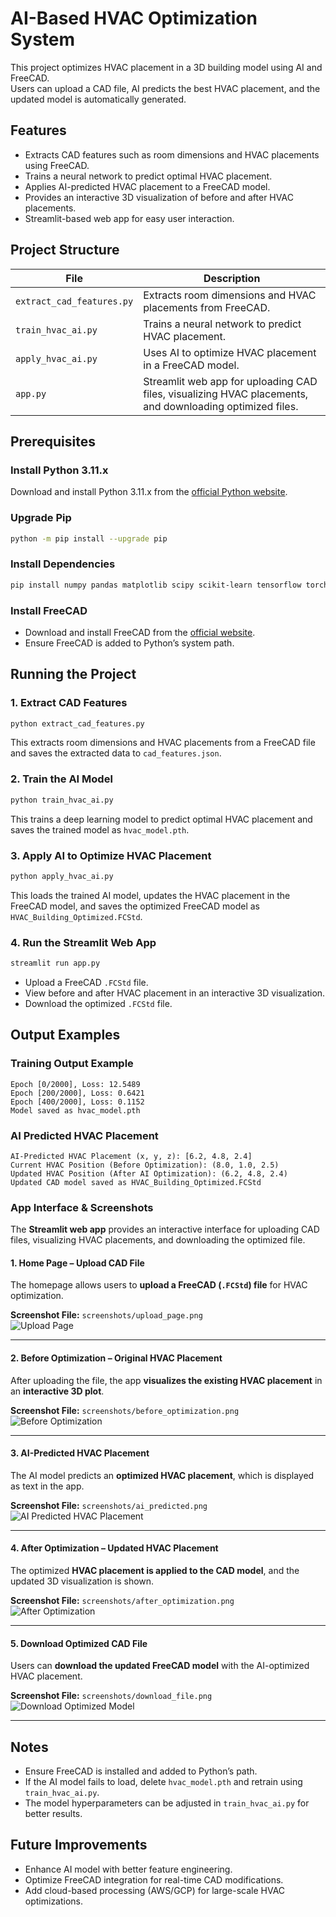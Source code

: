 # AI-Based HVAC Optimization System

This project optimizes HVAC placement in a 3D building model using AI and FreeCAD.  
Users can upload a CAD file, AI predicts the best HVAC placement, and the updated model is automatically generated.

## Features

-   Extracts CAD features such as room dimensions and HVAC placements using FreeCAD.
-   Trains a neural network to predict optimal HVAC placement.
-   Applies AI-predicted HVAC placement to a FreeCAD model.
-   Provides an interactive 3D visualization of before and after HVAC placements.
-   Streamlit-based web app for easy user interaction.

## Project Structure

| File                      | Description                                                                                              |
| ------------------------- | -------------------------------------------------------------------------------------------------------- |
| `extract_cad_features.py` | Extracts room dimensions and HVAC placements from FreeCAD.                                               |
| `train_hvac_ai.py`        | Trains a neural network to predict HVAC placement.                                                       |
| `apply_hvac_ai.py`        | Uses AI to optimize HVAC placement in a FreeCAD model.                                                   |
| `app.py`                  | Streamlit web app for uploading CAD files, visualizing HVAC placements, and downloading optimized files. |

## Prerequisites

### Install Python 3.11.x

Download and install Python 3.11.x from the [official Python website](https://www.python.org/downloads/).

### Upgrade Pip

```sh
python -m pip install --upgrade pip
```

### Install Dependencies

```sh
pip install numpy pandas matplotlib scipy scikit-learn tensorflow torch torchvision torchaudio open3d streamlit flask boto3
```

### Install FreeCAD

-   Download and install FreeCAD from the [official website](https://www.freecad.org/).
-   Ensure FreeCAD is added to Python’s system path.

## Running the Project

### 1. Extract CAD Features

```sh
python extract_cad_features.py
```

This extracts room dimensions and HVAC placements from a FreeCAD file and saves the extracted data to `cad_features.json`.

### 2. Train the AI Model

```sh
python train_hvac_ai.py
```

This trains a deep learning model to predict optimal HVAC placement and saves the trained model as `hvac_model.pth`.

### 3. Apply AI to Optimize HVAC Placement

```sh
python apply_hvac_ai.py
```

This loads the trained AI model, updates the HVAC placement in the FreeCAD model, and saves the optimized FreeCAD model as `HVAC_Building_Optimized.FCStd`.

### 4. Run the Streamlit Web App

```sh
streamlit run app.py
```

-   Upload a FreeCAD `.FCStd` file.
-   View before and after HVAC placement in an interactive 3D visualization.
-   Download the optimized `.FCStd` file.

## Output Examples

### Training Output Example

```
Epoch [0/2000], Loss: 12.5489
Epoch [200/2000], Loss: 0.6421
Epoch [400/2000], Loss: 0.1152
Model saved as hvac_model.pth
```

### AI Predicted HVAC Placement

```
AI-Predicted HVAC Placement (x, y, z): [6.2, 4.8, 2.4]
Current HVAC Position (Before Optimization): (8.0, 1.0, 2.5)
Updated HVAC Position (After AI Optimization): (6.2, 4.8, 2.4)
Updated CAD model saved as HVAC_Building_Optimized.FCStd
```

### **App Interface & Screenshots**

The **Streamlit web app** provides an interactive interface for uploading CAD files, visualizing HVAC placements, and downloading the optimized file.

#### **1. Home Page – Upload CAD File**

The homepage allows users to **upload a FreeCAD (`.FCStd`) file** for HVAC optimization.

**Screenshot File:** `screenshots/upload_page.png`  
![Upload Page](screenshots/upload_page.png)

---

#### **2. Before Optimization – Original HVAC Placement**

After uploading the file, the app **visualizes the existing HVAC placement** in an **interactive 3D plot**.

**Screenshot File:** `screenshots/before_optimization.png`  
![Before Optimization](screenshots/before_optimization.png)

---

#### **3. AI-Predicted HVAC Placement**

The AI model predicts an **optimized HVAC placement**, which is displayed as text in the app.

**Screenshot File:** `screenshots/ai_predicted.png`  
![AI Predicted HVAC Placement](screenshots/ai_predicted.png)

---

#### **4. After Optimization – Updated HVAC Placement**

The optimized **HVAC placement is applied to the CAD model**, and the updated 3D visualization is shown.

**Screenshot File:** `screenshots/after_optimization.png`  
![After Optimization](screenshots/after_optimization.png)

---

#### **5. Download Optimized CAD File**

Users can **download the updated FreeCAD model** with the AI-optimized HVAC placement.

**Screenshot File:** `screenshots/download_file.png`  
![Download Optimized Model](screenshots/download_file.png)

---

## Notes

-   Ensure FreeCAD is installed and added to Python’s path.
-   If the AI model fails to load, delete `hvac_model.pth` and retrain using `train_hvac_ai.py`.
-   The model hyperparameters can be adjusted in `train_hvac_ai.py` for better results.

## Future Improvements

-   Enhance AI model with better feature engineering.
-   Optimize FreeCAD integration for real-time CAD modifications.
-   Add cloud-based processing (AWS/GCP) for large-scale HVAC optimizations.

```

```

